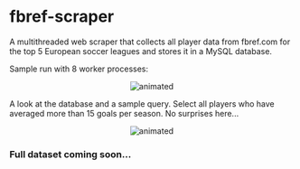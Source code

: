 # fbref-scraper
A multithreaded web scraper that collects all player data from fbref.com for the top 5 European soccer leagues and stores it in a MySQL database. 

Sample run with 8 worker processes:

<p align="center">
  <img src="https://user-images.githubusercontent.com/66108163/147793493-b4fffde7-1633-43c9-9e85-b72403aff9a8.gif" alt="animated" />
</p>

A look at the database and a sample query. Select all players who have averaged more than 15 goals per season. No surprises here...

<p align="center">
  <img src="https://user-images.githubusercontent.com/66108163/147796075-435540c6-e218-45a5-a2ad-7a4c0e01579e.gif" alt="animated" />
</p>

### Full dataset coming soon...
